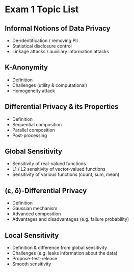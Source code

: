 # Exam 1 Topic List

## Informal Notions of Data Privacy

- De-identification / removing PII
- Statistical disclosure control
- Linkage attacks / auxiliary information attacks

## K-Anonymity

- Definition
- Challenges (utility & computational)
- Homogeneity attack

## Differential Privacy & its Properties

- Definition
- Sequential composition
- Parallel composition
- Post-processing

## Global Sensitivity

- Sensitivity of real-valued functions
- L1 / L2 sensitivity of vector-valued functions
- Sensitivity of various functions (count, sum, mean)

## (ε, δ)-Differential Privacy

- Definition
- Gaussian mechanism
- Advanced composition
- Advantages and disadvantages (e.g. failure probability)

## Local Sensitivity

- Definition & difference from global sensitivity
- Challenges (e.g. leaks information about the data)
- Propose-test-release
- Smooth sensitivity
